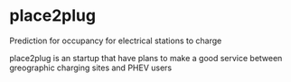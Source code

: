 # place2plug
Prediction for occupancy for electrical stations to charge 

place2plug is an startup that have plans to make a good service between greographic charging sites and PHEV users
